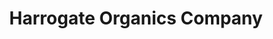 ---
title: "Harrogate Organics Company"
url: /harrogate/harrogate-organics-company/
shop: beauty
---